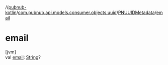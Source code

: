 //[pubnub-kotlin](../../../index.md)/[com.pubnub.api.models.consumer.objects.uuid](../index.md)/[PNUUIDMetadata](index.md)/[email](email.md)

# email

[jvm]\
val [email](email.md): [String](https://kotlinlang.org/api/latest/jvm/stdlib/kotlin/-string/index.html)?
